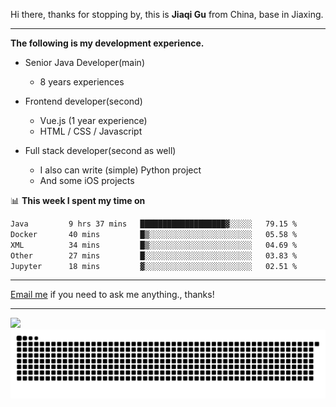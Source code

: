 Hi there, thanks for stopping by, this is **Jiaqi Gu** from China, base in Jiaxing.

---

**The following is my development experience.**

- Senior Java Developer(main)
  - 8 years experiences

- Frontend developer(second)
  - Vue.js (1 year experience)
  - HTML / CSS / Javascript
  
- Full stack developer(second as well)
  - I also can write (simple) Python project
  - And some iOS projects

📊 **This week I spent my time on**
<!--START_SECTION:waka-->

```txt
Java         9 hrs 37 mins   ███████████████████▓░░░░░   79.15 %
Docker       40 mins         █▒░░░░░░░░░░░░░░░░░░░░░░░   05.58 %
XML          34 mins         █▒░░░░░░░░░░░░░░░░░░░░░░░   04.69 %
Other        27 mins         █░░░░░░░░░░░░░░░░░░░░░░░░   03.83 %
Jupyter      18 mins         ▓░░░░░░░░░░░░░░░░░░░░░░░░   02.51 %
```

<!--END_SECTION:waka-->

---

[Email me](mailto:htk2klwgr@mozmail.com?subject=Hiring_from_GitHub) if you need to ask me anything., thanks!

---

![]( https://visitor-badge.glitch.me/badge?page_id=githubgujiaqi)
![]( https://github.com/droid-Q/droid-Q/raw/output/github-contribution-grid-snake.svg#gh-dark-mode-only)
